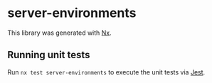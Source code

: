 # server-environments

This library was generated with [Nx](https://nx.dev).

## Running unit tests

Run `nx test server-environments` to execute the unit tests via [Jest](https://jestjs.io).
